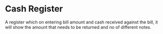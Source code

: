 # Cash Register
 A register which on entering bill amount and cash received against the bill, it will show the amount that needs to be returned and no of different notes.
